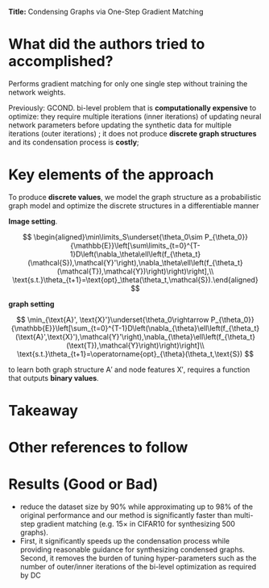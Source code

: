 **Title:** Condensing Graphs via One-Step Gradient Matching

# What did the authors tried to accomplished?

Performs gradient matching for only one single step without training the network weights.  

Previously: GCOND. bi-level problem that is **computationally expensive** to optimize: they require multiple iterations (inner iterations) of updating neural network parameters before updating the synthetic data for multiple iterations (outer iterations) ; it does not produce **discrete graph structures** and its condensation process is **costly**;

# Key elements of the approach

To produce **discrete values**, we model the graph structure as a probabilistic graph model and optimize the discrete structures in a differentiable manner

**Image setting**.  

$$
\begin{aligned}\min\limits_S\underset{\theta_0\sim P_{\theta_0}}{\mathbb{E}}\left[\sum\limits_{t=0}^{T-1}D\left(\nabla_\theta\ell\left(f_{\theta_t}(\mathcal{S}),\mathcal{Y}'\right),\nabla_\theta\ell\left(f_{\theta_t}(\mathcal{T}),\mathcal{Y})\right)\right)\right],\\ \text{s.t.}\theta_{t+1}=\text{opt}_\theta(\theta_t,\mathcal{S}).\end{aligned}
$$

**graph setting**  


$$
\min_{\text{A}', \text{X}'}\underset{\theta_0\rightarrow P_{\theta_0}}{\mathbb{E}}\left[\sum_{t=0}^{T-1}D\left(\nabla_{\theta}\ell\left(f_{\theta_t}(\text{A}',\text{X}'),\mathcal{Y}'\right),\nabla_{\theta}\ell\left(f_{\theta_t}(\text{T}),\mathcal{Y}\right)\right)\right]\\ \text{s.t.}\theta_{t+1}=\operatorname{opt}_{\theta}(\theta_t,\text{S})
$$


to learn both graph structure A′ and node features X′, requires a function that outputs **binary values**.

# Takeaway



# Other references to follow

# Results (Good or Bad)

- reduce the dataset size by 90% while approximating up to 98% of the original performance and our method is significantly faster than multi-step gradient matching (e.g. 15× in CIFAR10 for synthesizing 500 graphs).
- First, it significantly speeds up the condensation process while providing reasonable guidance for synthesizing condensed graphs. Second, it removes the burden of tuning hyper-parameters such as the number of outer/inner iterations of the bi-level optimization as required by DC